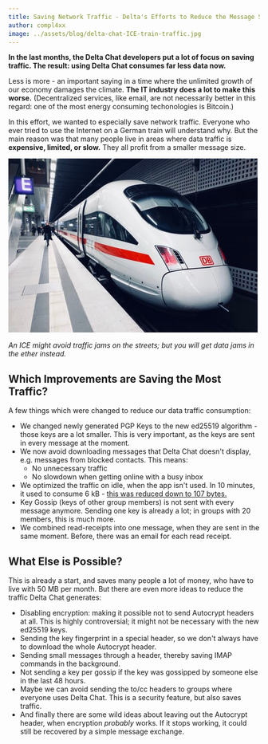 ```yaml
---
title: Saving Network Traffic - Delta's Efforts to Reduce the Message Size
author: compl4xx
image: ../assets/blog/delta-chat-ICE-train-traffic.jpg
---
```


**In the last months, the Delta Chat developers put a lot of focus on saving
traffic. The result: using Delta Chat consumes far less data now.**

Less is more - an important saying in a time where the unlimited growth of our
economy damages the climate. **The IT industry does a lot to make this worse.**
(Decentralized services, like email, are not necessarily better in this regard:
one of the most energy consuming techonologies is Bitcoin.)

In this effort, we wanted to especially save network traffic. Everyone who ever
tried to use the Internet on a German train will understand why. But the main
reason was that many people live in areas where data traffic is **expensive,
limited, or slow.** They all profit from a smaller message size.

![An ICE train waiting in a train station.](../assets/blog/delta-chat-ICE-train-traffic.jpg)

*An ICE might avoid traffic jams on the streets; but you will get data jams in the ether instead.*

## Which Improvements are Saving the Most Traffic?

A few things which were changed to reduce our data traffic consumption:

- We changed newly generated PGP Keys to the new ed25519 algorithm - those keys
  are a lot smaller. This is very important, as the keys are sent in every
  message at the moment.
- We now avoid downloading messages that Delta Chat doesn't display, e.g.
  messages from blocked contacts. This means:
  - No unnecessary traffic
  - No slowdown when getting online with a busy inbox
- We optimized the traffic on idle, when the app isn't used. In 10 minutes, it
  used to consume 6 kB - [this was reduced down to 107 bytes.](https://github.com/deltachat/deltachat-core-rust/issues/506)
- Key Gossip (keys of other group members) is not sent with every message
  anymore. Sending one key is already a lot; in groups with 20 members, this is
  much more.
- We combined read-receipts into one message, when they are sent in the same
  moment. Before, there was an email for each read receipt.

## What Else is Possible?

This is already a start, and saves many people a lot of money, who have to live
with 50 MB per month. But there are even more ideas to reduce the traffic
Delta Chat generates:

- Disabling encryption: making it possible not to send Autocrypt headers at
  all. This is highly controversial; it might not be necessary with the new
  ed25519 keys.
- Sending the key fingerprint in a special header, so we don't always have to
  download the whole Autocrypt header.
- Sending small messages through a header, thereby saving IMAP commands in the
  background.
- Not sending a key per gossip if the key was gossipped by someone else in the
  last 48 hours.
- Maybe we can avoid sending the to/cc headers to groups where everyone uses
  Delta Chat. This is a security feature, but also saves traffic.
- And finally there are some wild ideas about leaving out the Autocrypt header,
  when encryption *probably* works. If it stops working, it could still be
  recovered by a simple message exchange.

